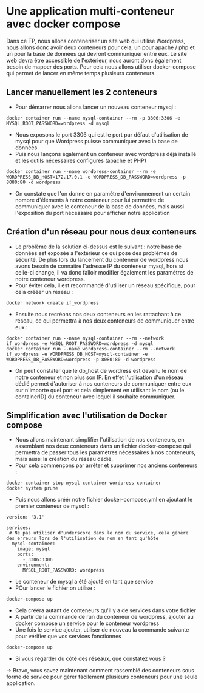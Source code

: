 # Une application multi-conteneur avec docker compose

Dans ce TP, nous allons conteneriser un site web qui utilise Wordpress, nous allons donc avoir deux conteneurs pour cela, un pour apache / php et un pour la base de données qui devront communiquer entre eux. Le site web devra être accessible de l'extérieur, nous auront donc également besoin de mapper des ports.
Pour cela nous allons utiliser  docker-compose qui permet de lancer en même temps plusieurs conteneurs.

## Lancer manuellement les 2 conteneurs 
- Pour démarrer nous allons lancer un nouveau conteneur mysql :
```
docker container run --name mysql-container --rm -p 3306:3306 -e MYSQL_ROOT_PASSWORD=wordpress -d mysql
```
- Nous exposons le port 3306 qui est le port par défaut d'utilisation de mysql pour que Wordpress puisse communiquer avec la base de données
- Puis nous lançons également un conteneur avec wordpress déjà installé et les outils nécessaires configurés (apache et PHP)
```
docker container run --name wordpress-container --rm -e WORDPRESS_DB_HOST=172.17.0.1 -e WORDPRESS_DB_PASSWORD=wordpress -p 8080:80 -d wordpress
```
- On constate que l'on donne en paramètre d'environnement un certain nombre d'éléments à notre conteneur pour lui permettre de communiquer avec le conteneur de la base de données, mais aussi l'exposition du port nécessaire pour afficher notre application

## Création d'un réseau pour nous deux conteneurs 
- Le problème de la solution ci-dessus est le suivant : notre base de données est exposée à l'extérieur ce qui pose des problèmes de sécurité. De plus lors du lancement du conteneur de wordpress nous avons besoin de connaitre l'adresse IP du conteneur mysql, hors si celle-ci change, il va donc falloir modifier également les paramètres de notre conteneur wordpress.
- Pour éviter cela, il est recommandé d'utiliser un réseau spécifique, pour cela crééer un réseau :
```
docker network create if_wordpress
```
- Ensuite nous recréons nos deux conteneurs en les rattachant à ce réseau, ce qui permettra à nos deux conteneurs de communiquer entre eux :
```
docker container run --name mysql-container --rm --network if_wordpress -e MYSQL_ROOT_PASSWORD=wordpress -d mysql
docker container run --name wordpress-container --rm --network if_wordpress -e WORDPRESS_DB_HOST=mysql-container -e WORDPRESS_DB_PASSWORD=wordpress -p 8080:80 -d wordpress
```
- On peut constater que le db_host de wordress est devenu le nom de notre conteneur et non plus son IP. En effet l'utilisation d'un réseau dédié permet d'autoriser à nos conteneurs de communiquer entre eux sur n'importe quel port et cela simplement en utilisant le nom (ou le containerID) du conteneur avec lequel il souhaite communiquer.

## Simplification avec l'utilisation de Docker compose
- Nous allons maintenant simplifier l'utilisation de nos conteneurs, en assemblant nos deux conteneurs dans un fichier docker-compose qui permettra de passer tous les paramètres nécessaires à nos conteneurs, mais aussi la création du réseau dédié.
- Pour cela commençons par arrêter et supprimer nos anciens conteneurs :
```
docker container stop mysql-container wordpress-container
docker system prune
```
- Puis nous allons créér notre fichier docker-compose.yml en ajoutant le premier conteneur de mysql :
```
version: '3.1'

services:
 # Ne pas utiliser d'underscore dans le nom du service, cela génère des erreurs lors de l'utilisation du nom en tant qu'hôte
  mysql-container:
    image: mysql
    ports:
      - 3306:3306
    environment:
      MYSQL_ROOT_PASSWORD: wordpress
```
- Le conteneur de mysql a été ajouté en tant que service
- POur lancer le fichier on utilise :
```
docker-compose up
```
- Cela crééra autant de conteneurs qu'il y a de services dans votre fichier
- A partir de la commande de run du conteneur de wordpress, ajouter au docker compose un service pour le conteneur wordpress
- Une fois le service ajouter, utiliser de nouveau la commande suivante pour vérifier que vos services fonctionnes 
```
docker-compose up
```
- Si vous regarder du côté des réseaux, que constatez vous ?

-> Bravo, vous savez maintenant comment rassemblé des conteneurs sous forme de service pour gérer facilement plusieurs conteneurs pour une seule application.
